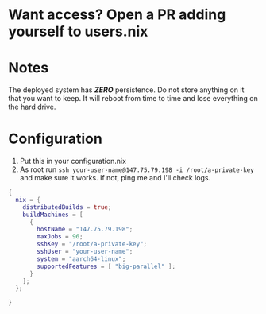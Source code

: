 # Want access? Open a PR adding yourself to users.nix

# Notes

The deployed system has ***ZERO*** persistence. Do not store anything
on it that you want to keep. It will reboot from time to time and
lose everything on the hard drive.

# Configuration

1. Put this in your configuration.nix
2. As root run `ssh your-user-name@147.75.79.198 -i /root/a-private-key`
   and make sure it works. If not, ping me and I'll check logs.

```nix
{
  nix = {
    distributedBuilds = true;
    buildMachines = [
      {
        hostName = "147.75.79.198";
        maxJobs = 96;
        sshKey = "/root/a-private-key";
        sshUser = "your-user-name";
        system = "aarch64-linux";
        supportedFeatures = [ "big-parallel" ];
      }
    ];
  };

}
```
